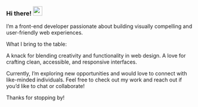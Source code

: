### Hi there! <img src="https://emojis.slackmojis.com/emojis/images/1536351075/4594/blob-wave.gif" width="25"/>

I’m a front-end developer passionate about building visually compelling and user-friendly web experiences.

What I bring to the table:

A knack for blending creativity and functionality in web design.
A love for crafting clean, accessible, and responsive interfaces.

Currently, I’m exploring new opportunities and would love to connect with like-minded individuals. Feel free to check out my work and reach out if you’d like to chat or collaborate!

Thanks for stopping by!
